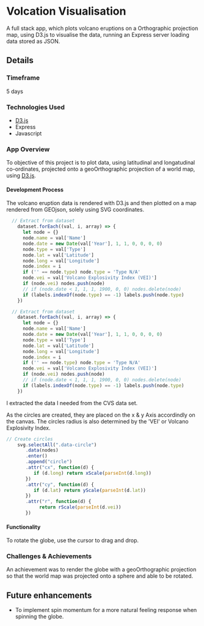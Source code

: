 # Volcation Visualisation

A full stack app, which plots volcano eruptions on a Orthographic projection map, using D3.js to visualise the data, running an Express server loading data stored as JSON.

## Details

### Timeframe

5 days

### Technologies Used

* [D3.js](https://d3js.org/)
* Express
* Javascript

### App Overview

To objective of this project is to plot data, using latitudinal and longatudinal co-ordinates, projected onto a geoOrthographic projection of a world map, using [D3.js](https://d3js.org/).

#### Development Process

The volcano eruption data is rendered with D3.js and then plotted on a map rendered from GEOjson, solely using SVG coordinates.

```js
  // Extract from dataset
    dataset.forEach((val, i, array) => {
      let node = {}
      node.name = val['Name']
      node.date = new Date(val['Year'], 1, 1, 0, 0, 0, 0)
      node.type = val['Type']
      node.lat = val['Latitude']
      node.long = val['Longitude']
      node.index = i
      if ('' == node.type) node.type = 'Type N/A'
      node.vei = val['Volcano Explosivity Index (VEI)']
      if (node.vei) nodes.push(node)
      // if (node.date < 1, 1, 1, 1900, 0, 0) nodes.delete(node)
      if (labels.indexOf(node.type) == -1) labels.push(node.type)
    })
```
```js
  // Extract from dataset
    dataset.forEach((val, i, array) => {
      let node = {}
      node.name = val['Name']
      node.date = new Date(val['Year'], 1, 1, 0, 0, 0, 0)
      node.type = val['Type']
      node.lat = val['Latitude']
      node.long = val['Longitude']
      node.index = i
      if ('' == node.type) node.type = 'Type N/A'
      node.vei = val['Volcano Explosivity Index (VEI)']
      if (node.vei) nodes.push(node)
      // if (node.date < 1, 1, 1, 1900, 0, 0) nodes.delete(node)
      if (labels.indexOf(node.type) == -1) labels.push(node.type)
    })
```

I extracted the data I needed from the CVS data set.

As the circles are created, they are placed on the x & y Axis accordindly on the canvas. The circles radius is also determined by the 'VEI' or Volcano Explosivity Index.

```js
// Create circles
    svg.selectAll(".data-circle")
       .data(nodes)
       .enter()
       .append("circle")
       .attr("cx", function(d) {
          if (d.long) return xScale(parseInt(d.long))
       })
       .attr("cy", function(d) {
          if (d.lat) return yScale(parseInt(d.lat))
       })
       .attr("r", function(d) {
       		return rScale(parseInt(d.vei))
       })
```

#### Functionality

To rotate the globe, use the cursor to drag and drop.

### Challenges & Achievements

An achievement was to render the globe with a geoOrthographic projection so that the world map was projected onto a sphere and able to be rotated.

## Future enhancements

* To implement spin momentum for a more natural feeling response when spinning the globe.
